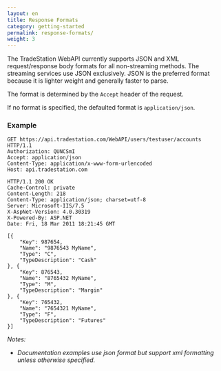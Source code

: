 ```yaml
---
layout: en
title: Response Formats
category: getting-started
permalink: response-formats/
weight: 3
---
```


The TradeStation WebAPI currently supports JSON and XML request/response body formats for all non-streaming methods. The streaming services use JSON exclusively. JSON is the preferred format because it is lighter weight and generally faster to parse.

The format is determined by the `Accept` header of the request.

If no format is specified, the defaulted format is `application/json`.

### Example

    GET https://api.tradestation.com/WebAPI/users/testuser/accounts HTTP/1.1
    Authorization: QUNCSmI
    Accept: application/json
    Content-Type: application/x-www-form-urlencoded
    Host: api.tradestation.com
    
    HTTP/1.1 200 OK
    Cache-Control: private
    Content-Length: 218
    Content-Type: application/json; charset=utf-8
    Server: Microsoft-IIS/7.5
    X-AspNet-Version: 4.0.30319
    X-Powered-By: ASP.NET
    Date: Fri, 18 Mar 2011 18:21:45 GMT
    
    [{
        "Key": 987654,
        "Name": "9876543 MyName",
        "Type": "C",
        "TypeDescription": "Cash"
    }, {
        "Key": 876543,
        "Name": "8765432 MyName",
        "Type": "M",
        "TypeDescription": "Margin"
    }, {
        "Key": 765432,
        "Name": "7654321 MyName",
        "Type": "F",
        "TypeDescription": "Futures"
    }]

*Notes:*

* *Documentation examples use json format but support xml formatting unless otherwise specified.*